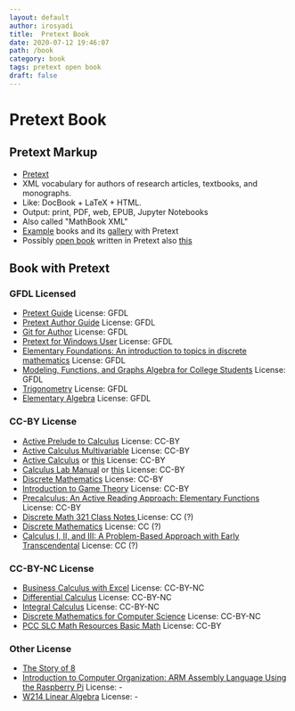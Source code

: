 ```yaml
---
layout: default
author: irosyadi
title:  Pretext Book
date: 2020-07-12 19:46:07
path: /book
category: book
tags: pretext open book
draft: false
---
```


# Pretext Book

## Pretext Markup
- [Pretext](https://pretextbook.org/index.html) 
- XML vocabulary for authors of research articles, textbooks, and monographs.
- Like: DocBook + LaTeX + HTML.
- Output: print, PDF, web, EPUB, Jupyter Notebooks
- Also called "MathBook XML"
- [Example](https://pretextbook.org/catalog.html) books and its [gallery](https://pretextbook.org/gallery.html) with Pretext
- Possibly [open book](https://aimath.org/textbooks/approved-textbooks/) written in Pretext also [this](https://jiblm.org/guides/index.php?category=jiblmjournal)

## Book with Pretext
### GFDL Licensed
- [Pretext Guide](https://pretextbook.org/doc/guide/html/guide.html) License: GFDL
- [Pretext Author Guide](https://pretextbook.org/doc/author-guide/html/pretext-author-guide.html) License: GFDL
- [Git for Author](https://pretextbook.org/gfa/html/frontmatter-1.html) License: GFDL
- [Pretext for Windows User](https://pretextbook.org/doc/pnw/html/novices.html) License: GFDL
- [Elementary Foundations: An introduction to topics in discrete mathematics](https://sites.ualberta.ca/~jsylvest/books/EF/frontmatter-1.html) License: GFDL
- [Modeling, Functions, and Graphs Algebra for College Students](https://yoshiwarabooks.org/mfg/) License: GFDL
- [Trigonometry](https://yoshiwarabooks.org/trig/) License: GFDL
- [Elementary Algebra](https://yoshiwarabooks.org/elem-alg/) License: GFDL

### CC-BY License
- [Active Prelude to Calculus](https://activecalculus.org/APC.html) License: CC-BY
- [Active Calculus Multivariable](https://activecalculus.org/ACM.html) License: CC-BY
- [Active Calculus](https://activecalculus.org//ACS.html) or [this](https://activecalculus.org/single/frontmatter.html) License: CC-BY
- [Calculus Lab Manual](https://spaces.pcc.edu/display/MS/Calculus+Lab+Manuals) or [this](https://spot.pcc.edu/math/clm/clm.html) License: CC-BY
- [Discrete Mathematics](https://discrete.openmathbooks.org/dmoi3.html) License: CC-BY
- [Introduction to Game Theory](https://nordstromjf.github.io/IntroGameTheory/frontmatter-1.html) License: CC-BY
- [Precalculus: An Active Reading Approach: Elementary Functions](https://www.mhcc.edu/precalc1/) License: CC-BY
- [Discrete Math 321 Class Notes ](https://www.math.wichita.edu/~hammond/class-notes/discrete-class-notes.html) License: CC (?)
- [Discrete Mathematics](https://www.jiblm.org/mahavier/discrete/html/index.html) License: CC (?)
- [Calculus I, II, and III: A Problem-Based Approach with Early Transcendental](https://www.jiblm.org/mahavier/calculus/html/book-1.html) License: CC (?)

### CC-BY-NC License
- [Business Calculus with Excel](https://mathstat.slu.edu/~may/ExcelCalculus/) License: CC-BY-NC
- [Differential Calculus](https://www.math.ubc.ca/~CLP/CLP1/) License: CC-BY-NC
- [Integral Calculus](https://www.math.ubc.ca/~CLP/CLP2/) License: CC-BY-NC
- [Discrete Mathematics for Computer Science](https://icsatkcc.github.io/Discrete-Math-for-Computer-Science/frontmatter.html) License: CC-BY-NC
- [PCC SLC Math Resources Basic Math](https://spot.pcc.edu/slc/mathresources/output/html/) License: CC-BY

### Other License
- [The Story of 8](https://mphitchman.com/eight/index.html)
- [Introduction to Computer Organization: ARM Assembly Language Using the Raspberry Pi](https://bob.cs.sonoma.edu/IntroCompOrg-RPi/intro-co-rpi.html) License: -
- [W214 Linear Algebra](https://math.sun.ac.za/bbartlett/w214-lin-alg/html/w214-lin-alg.html) License: -
